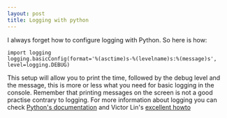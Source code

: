 ```yaml
---
layout: post
title: Logging with python
---
```


I always forget how to configure logging with Python. So here is how:

	import logging
	logging.basicConfig(format='%(asctime)s-%(levelname)s:%(message)s', level=logging.DEBUG)


This setup will allow you to print the time, followed by the debug level and the message, this is more or less what you need for basic logging in the console. Remember that printing messages on the screen is not a good practise contrary to logging. For more information about logging you can check [Python's documentation](https://docs.python.org/2/howto/logging.html) and Victor Lin's [excellent howto](http://victorlin.me/posts/2012/08/26/good-logging-practice-in-python)